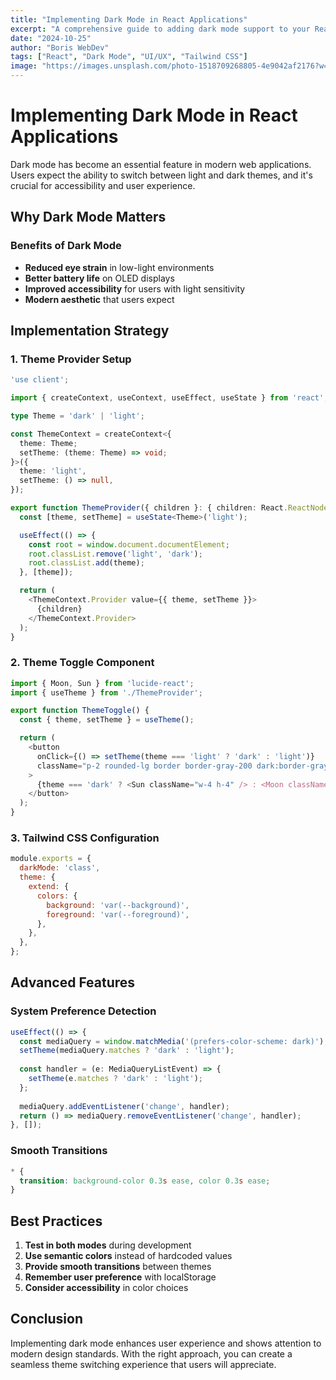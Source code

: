 ```yaml
---
title: "Implementing Dark Mode in React Applications"
excerpt: "A comprehensive guide to adding dark mode support to your React applications with smooth transitions and user preference persistence."
date: "2024-10-25"
author: "Boris WebDev"
tags: ["React", "Dark Mode", "UI/UX", "Tailwind CSS"]
image: "https://images.unsplash.com/photo-1518709268805-4e9042af2176?w=800&h=400&fit=crop"
---
```


# Implementing Dark Mode in React Applications

Dark mode has become an essential feature in modern web applications. Users expect the ability to switch between light and dark themes, and it's crucial for accessibility and user experience.

## Why Dark Mode Matters

### Benefits of Dark Mode
- **Reduced eye strain** in low-light environments
- **Better battery life** on OLED displays
- **Improved accessibility** for users with light sensitivity
- **Modern aesthetic** that users expect

## Implementation Strategy

### 1. Theme Provider Setup

```typescript
'use client';

import { createContext, useContext, useEffect, useState } from 'react';

type Theme = 'dark' | 'light';

const ThemeContext = createContext<{
  theme: Theme;
  setTheme: (theme: Theme) => void;
}>({
  theme: 'light',
  setTheme: () => null,
});

export function ThemeProvider({ children }: { children: React.ReactNode }) {
  const [theme, setTheme] = useState<Theme>('light');

  useEffect(() => {
    const root = window.document.documentElement;
    root.classList.remove('light', 'dark');
    root.classList.add(theme);
  }, [theme]);

  return (
    <ThemeContext.Provider value={{ theme, setTheme }}>
      {children}
    </ThemeContext.Provider>
  );
}
```

### 2. Theme Toggle Component

```typescript
import { Moon, Sun } from 'lucide-react';
import { useTheme } from './ThemeProvider';

export function ThemeToggle() {
  const { theme, setTheme } = useTheme();

  return (
    <button
      onClick={() => setTheme(theme === 'light' ? 'dark' : 'light')}
      className="p-2 rounded-lg border border-gray-200 dark:border-gray-700"
    >
      {theme === 'dark' ? <Sun className="w-4 h-4" /> : <Moon className="w-4 h-4" />}
    </button>
  );
}
```

### 3. Tailwind CSS Configuration

```javascript
module.exports = {
  darkMode: 'class',
  theme: {
    extend: {
      colors: {
        background: 'var(--background)',
        foreground: 'var(--foreground)',
      },
    },
  },
};
```

## Advanced Features

### System Preference Detection

```typescript
useEffect(() => {
  const mediaQuery = window.matchMedia('(prefers-color-scheme: dark)');
  setTheme(mediaQuery.matches ? 'dark' : 'light');
  
  const handler = (e: MediaQueryListEvent) => {
    setTheme(e.matches ? 'dark' : 'light');
  };
  
  mediaQuery.addEventListener('change', handler);
  return () => mediaQuery.removeEventListener('change', handler);
}, []);
```

### Smooth Transitions

```css
* {
  transition: background-color 0.3s ease, color 0.3s ease;
}
```

## Best Practices

1. **Test in both modes** during development
2. **Use semantic colors** instead of hardcoded values
3. **Provide smooth transitions** between themes
4. **Remember user preference** with localStorage
5. **Consider accessibility** in color choices

## Conclusion

Implementing dark mode enhances user experience and shows attention to modern design standards. With the right approach, you can create a seamless theme switching experience that users will appreciate.